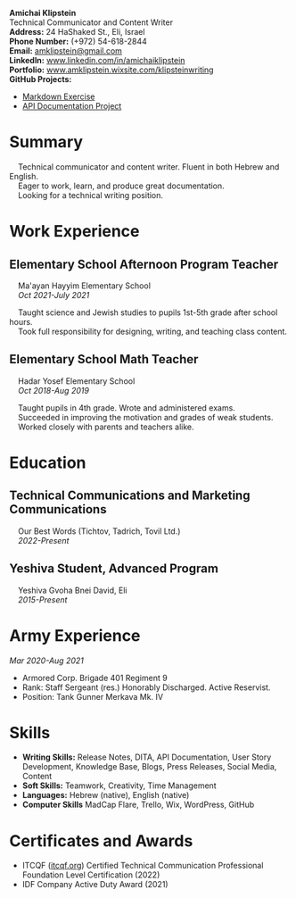 **Amichai Klipstein**  
Technical Communicator and Content Writer  
**Address:** 24 HaShaked St., Eli, Israel  
**Phone Number:** (+972) 54-618-2844  
**Email:** amklipstein@gmail.com  
**LinkedIn:** www.linkedin.com/in/amichaiklipstein  
**Portfolio:** www.amklipstein.wixsite.com/klipsteinwriting  
**GitHub Projects:**  
  * [Markdown Exercise](2022/Amichai-Klipstein/readme.md)
  * [API Documentation Project]( https://laura-novich-obw.github.io/student-showcase/student-work/2022/Amichai-Klipstein/api-final-project/)

# Summary

&nbsp;&nbsp;&nbsp; Technical communicator and content writer. Fluent in both Hebrew and English.  
&nbsp;&nbsp;&nbsp; Eager to work, learn, and produce great documentation.  
&nbsp;&nbsp;&nbsp; Looking for a technical writing position.

# Work Experience  
## Elementary School Afternoon Program Teacher  
&nbsp;&nbsp;&nbsp; Ma'ayan Hayyim Elementary School  
&nbsp;&nbsp;&nbsp; *Oct 2021-July 2021*

&nbsp;&nbsp;&nbsp; Taught science and Jewish studies to pupils 1st-5th grade after school hours.  
&nbsp;&nbsp;&nbsp; Took full responsibility for designing, writing, and teaching class content.

## Elementary School Math Teacher
&nbsp;&nbsp;&nbsp; Hadar Yosef Elementary School  
&nbsp;&nbsp;&nbsp; *Oct 2018-Aug 2019*

&nbsp;&nbsp;&nbsp; Taught pupils in 4th grade. Wrote and administered exams.  
&nbsp;&nbsp;&nbsp; Succeeded in improving the motivation and grades of weak students.  
&nbsp;&nbsp;&nbsp; Worked closely with parents and teachers alike.

# Education
## Technical Communications and Marketing Communications
&nbsp;&nbsp;&nbsp; Our Best Words (Tichtov, Tadrich, Tovil Ltd.)  
&nbsp;&nbsp;&nbsp; *2022-Present*

## Yeshiva Student, Advanced Program
&nbsp;&nbsp;&nbsp; Yeshiva Gvoha Bnei David, Eli  
&nbsp;&nbsp;&nbsp; *2015-Present*

# Army Experience
*Mar 2020-Aug 2021*  
- Armored Corp. Brigade 401 Regiment 9
- Rank: Staff Sergeant (res.) Honorably Discharged. Active Reservist.
- Position: Tank Gunner Merkava Mk. IV  

# Skills
- **Writing Skills:** Release Notes, DITA, API Documentation, User Story Development, Knowledge Base, Blogs, Press Releases, Social Media, Content
- **Soft Skills:** Teamwork, Creativity, Time Management
- **Languages:** Hebrew (native), English (native)
- **Computer Skills** MadCap Flare, Trello, Wix, WordPress, GitHub

# Certificates and Awards
- ITCQF ([itcqf.org](https://itcqf.org)) Certified Technical Communication Professional Foundation Level Certification (2022)
- IDF Company Active Duty Award (2021)
